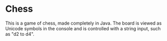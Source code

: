 Chess
=====
This is a game of chess, made completely in Java. The board is viewed as Unicode symbols in the console and is controlled with a string input, such as "d2 to d4".
